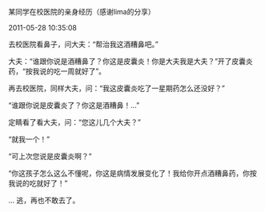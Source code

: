 某同学在校医院的亲身经历（感谢lima的分享）

2011-05-28 10:35:08

去校医院看鼻子，问大夫：“帮治我这酒糟鼻吧。”

大夫：“谁跟你说是酒糟鼻了？你这是皮囊炎！你是大夫我是大夫？”开了皮囊炎药，“按我说的吃一周就好了”。

再去校医院，同样大夫，问：“我这皮囊炎吃了一星期药怎么还没好？”

“谁跟你说是皮囊炎了？你这是酒糟鼻！...”

定睛看了看大夫，问：“您这儿几个大夫？”

“就我一个！”

“可上次您说是皮囊炎啊？”

“你这孩子怎么这么不懂呢，你这是病情发展变化了！我给你开点酒糟鼻药，你按我说的吃就好了！”

...
逃，再也不敢去了。